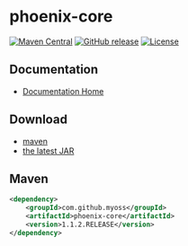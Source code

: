 # phoenix-core

[![Maven Central](https://img.shields.io/maven-central/v/com.github.myoss/phoenix-core.svg)](https://maven-badges.herokuapp.com/maven-central/com.github.myoss/phoenix-core/)
[![GitHub release](https://img.shields.io/github/release/myoss-cloud/phoenix-core.svg)](https://github.com/myoss-cloud/phoenix-core/releases)
[![License](https://img.shields.io/badge/license-Apache%202-4EB1BA.svg)](https://www.apache.org/licenses/LICENSE-2.0.html)

## Documentation

- [Documentation Home](https://github.com/myoss-cloud/phoenix-core/wiki)

## Download

- [maven][1]
- [the latest JAR][2]  

[1]: http://repo1.maven.org/maven2/com/github/myoss/phoenix-core/  
[2]: https://search.maven.org/remote_content?g=com.github.myoss&a=phoenix-core&v=LATEST

## Maven

```xml
<dependency>
    <groupId>com.github.myoss</groupId>
    <artifactId>phoenix-core</artifactId>
    <version>1.1.2.RELEASE</version>
</dependency>
```
